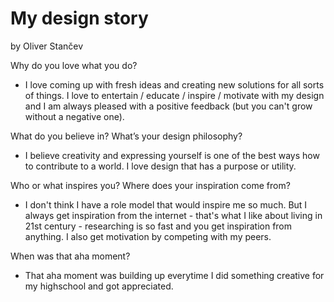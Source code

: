 # My design story
by Oliver Stančev

Why do you love what you do?
- I love coming up with fresh ideas and creating new solutions for all sorts of things. I love to entertain / educate / inspire / motivate with my design and I am always pleased with a positive feedback (but you can't grow without a negative one). 

What do you believe in? What’s your design philosophy?
- I believe creativity and expressing yourself is one of the best ways how to contribute to a world. I love design that has a purpose or utility.

Who or what inspires you? Where does your inspiration come from?
- I don't think I have a role model that would inspire me so much. But I always get inspiration from the internet - that's what I like about living in 21st century - researching is so fast and you get inspiration from anything. I also get motivation by competing with my peers.

When was that aha moment?
- That aha moment was building up everytime I did something creative for my highschool and got appreciated.
